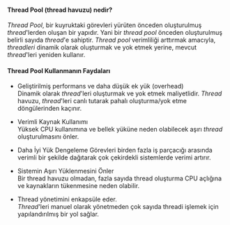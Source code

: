 #### Thread Pool (thread havuzu) nedir?
_Thread Pool_, bir kuyruktaki görevleri yürüten önceden oluşturulmuş _thread_'lerden oluşan bir yapıdır. Yani bir _thread pool_ önceden oluşturulmuş belirli sayıda _thread_'e sahiptir. _Thread pool_ verimliliği arttırmak amacıyla, _threadleri_ dinamik olarak oluşturmak ve yok etmek yerine, mevcut _thread_'leri yeniden kullanır.

#### Thread Pool Kullanmanın Faydaları
- Geliştirilmiş performans ve daha düşük ek yük (overhead)<br>
Dinamik olarak _thread_'leri oluşturmak ve yok etmek maliyetlidir. _Thread_ havuzu, _thread_'leri canlı tutarak pahalı oluşturma/yok etme döngülerinden kaçınır.

- Verimli Kaynak Kullanımı <br>
Yüksek CPU kullanımına ve bellek yüküne neden olabilecek aşırı _thread_ oluşturulmasını önler.

- Daha İyi Yük Dengeleme
Görevleri birden fazla iş parçacığı arasında verimli bir şekilde dağıtarak çok çekirdekli sistemlerde verimi artırır.

- Sistemin Aşırı Yüklenmesini Önler<br>
Bir thread havuzu olmadan, fazla sayıda thread oluşturma CPU açlığına ve kaynakların tükenmesine neden olabilir.

- Thread yönetimini enkapsüle eder. <br>
_Thread_'leri manuel olarak yönetmeden çok sayıda threadi işlemek için yapılandırılmış bir yol sağlar.
